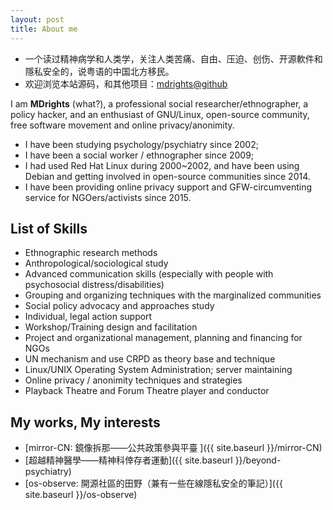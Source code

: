 ```yaml
---
layout: post
title: About me
---
```


- 一个读过精神病学和人类学，关注人类苦痛、自由、压迫、创伤、开源軟件和隱私安全的，说粤语的中国北方移民。
- 欢迎浏览本站源码，和其他项目：[mdrights@github](https://github.com/mdrights)


I am **MDrights** (what?), a professional social researcher/ethnographer, a policy hacker, and an enthusiast of GNU/Linux, open-source community, free software movement and online privacy/anonimity.   

- I have been studying psychology/psychiatry since 2002; 
- I have been a social worker / ethnographer since 2009;
- I had used Red Hat Linux during 2000~2002, and have been using Debian and getting involved in open-source communities since 2014.
- I have been providing online privacy support and GFW-circumventing service for NGOers/activists since 2015.

## List of Skills
- Ethnographic research methods
- Anthropological/sociological study
- Advanced communication skills (especially with people with psychosocial distress/disabilities)
- Grouping and organizing techniques with the marginalized communities
- Social policy advocacy and approaches study
- Individual, legal action support 
- Workshop/Training design and facilitation
- Project and organizational management, planning and financing for NGOs
- UN mechanism and use CRPD as theory base and technique
- Linux/UNIX Operating System Administration; server maintaining 
- Online privacy / anonimity techniques and strategies
- Playback Theatre and Forum Theatre player and conductor

## My works, My interests
- [mirror-CN: 鏡像拆那——公共政策參與平臺 ]({{ site.baseurl }}/mirror-CN)  
- [超越精神醫學——精神科倖存者運動]({{ site.baseurl }}/beyond-psychiatry)
- [os-observe: 開源社區的田野（兼有一些在線隱私安全的筆記）]({{ site.baseurl }}/os-observe)
